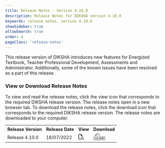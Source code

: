 ```yaml
---
title: Release Notes - Version 4.10.0
description: Release Notes for DIKSHA version 4.10.0
keywords: release notes, version 4.10.0
showSidebar: true
allowSearch: true
order: 4
pageClass: 'release-notes'
---
```


This release version of DIKSHA introduces new features for Energized Textbook, Teacher Professional Development, Assessments and Administrator. Additionally, some of the known issues have been resolved as a part of this release.

### View or Download Release Notes

To view and read the release notes, click the view icon that corresponds to the required DIKSHA release version. The release notes open in a new browser tab. To download the release notes, click the download icon that corresponds to the required DIKSHA release version. The release notes are downloaded to your computer.

<table>
  <tr>
    <th>Release Version</th>
    <th>Release Date</th>
    <th>View</th>
    <th>Download</th>
  </tr>
  <tr>
    <td class="text-center">Release 4.10.0</td>
    <td class="text-center">18/07/2022</td>
    <td class="text-center"><a href="pdf/DIKSHA-Release-Notes-V-4.10.0.pdf" target="_blank"><img src="../../assets/imgs/icons/view-release-notes.png"></a></td>
    <td class="text-center"><a href="pdf/DIKSHA-Release-Notes-V-4.10.0.pdf" download><img src="../../assets/imgs/icons/download-release-notes.png"></a></td>
  </tr>
</table>

